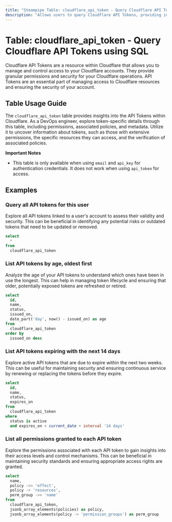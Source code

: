 ```yaml
---
title: "Steampipe Table: cloudflare_api_token - Query Cloudflare API Tokens using SQL"
description: "Allows users to query Cloudflare API Tokens, providing insights into the security and access control of Cloudflare accounts."
---
```


# Table: cloudflare_api_token - Query Cloudflare API Tokens using SQL

Cloudflare API Tokens are a resource within Cloudflare that allows you to manage and control access to your Cloudflare accounts. They provide granular permissions and security for your Cloudflare operations. API Tokens are an essential part of managing access to Cloudflare resources and ensuring the security of your account.

## Table Usage Guide

The `cloudflare_api_token` table provides insights into the API Tokens within Cloudflare. As a DevOps engineer, explore token-specific details through this table, including permissions, associated policies, and metadata. Utilize it to uncover information about tokens, such as those with extensive permissions, the specific resources they can access, and the verification of associated policies.

**Important Notes**
- This table is only available when using `email` and `api_key` for authentication credentials. It does not work when using `api_token` for access.

## Examples

### Query all API tokens for this user
Explore all API tokens linked to a user's account to assess their validity and security. This can be beneficial in identifying any potential risks or outdated tokens that need to be updated or removed.

```sql
select
  *
from
  cloudflare_api_token
```

### List API tokens by age, oldest first
Analyze the age of your API tokens to understand which ones have been in use the longest. This can help in managing token lifecycle and ensuring that older, potentially exposed tokens are refreshed or retired.

```sql
select
  id,
  name,
  status,
  issued_on,
  date_part('day', now() - issued_on) as age
from
  cloudflare_api_token
order by
  issued_on desc
```

### List API tokens expiring with the next 14 days
Explore active API tokens that are due to expire within the next two weeks. This can be useful for maintaining security and ensuring continuous service by renewing or replacing the tokens before they expire.

```sql
select
  id,
  name,
  status,
  expires_on
from
  cloudflare_api_token
where
  status is active
  and expires_on < current_date + interval '14 days'
```

### List all permissions granted to each API token
Explore the permissions associated with each API token to gain insights into their access levels and control mechanisms. This can be beneficial in maintaining security standards and ensuring appropriate access rights are granted.

```sql
select
  name,
  policy ->> 'effect',
  policy -> 'resources',
  perm_group ->> 'name'
from
  cloudflare_api_token,
  jsonb_array_elements(policies) as policy,
  jsonb_array_elements(policy -> 'permission_groups') as perm_group
```